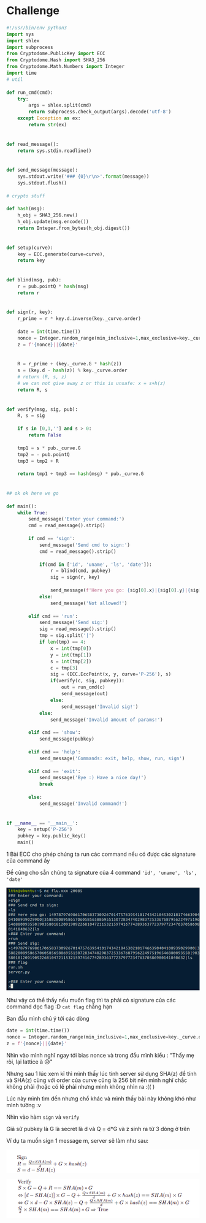 # Challenge

``` py
#!/usr/bin/env python3
import sys
import shlex
import subprocess
from Cryptodome.PublicKey import ECC
from Cryptodome.Hash import SHA3_256
from Cryptodome.Math.Numbers import Integer
import time 
# util

def run_cmd(cmd):
    try:
        args = shlex.split(cmd)
        return subprocess.check_output(args).decode('utf-8')
    except Exception as ex:
        return str(ex)


def read_message():
    return sys.stdin.readline()


def send_message(message):
    sys.stdout.write('### {0}\r\n>'.format(message))
    sys.stdout.flush()

# crypto stuff

def hash(msg):
    h_obj = SHA3_256.new()
    h_obj.update(msg.encode())
    return Integer.from_bytes(h_obj.digest())


def setup(curve):
    key = ECC.generate(curve=curve),
    return key


def blind(msg, pub):
    r = pub.pointQ * hash(msg)
    return r


def sign(r, key):
    r_prime = r * key.d.inverse(key._curve.order)

    date = int(time.time())
    nonce = Integer.random_range(min_inclusive=1,max_exclusive=key._curve.order)
    z = f'{nonce}||{date}'


    R = r_prime + (key._curve.G * hash(z))
    s = (key.d - hash(z)) % key._curve.order
    # return (R, s, z)
    # we can not give away z or this is unsafe: x = s+h(z)
    return R, s


def verify(msg, sig, pub):
    R, s = sig

    if s in [0,1,''] and s > 0:
        return False

    tmp1 = s * pub._curve.G
    tmp2 = - pub.pointQ 
    tmp3 = tmp2 + R

    return tmp1 + tmp3 == hash(msg) * pub._curve.G


## ok ok here we go

def main():
    while True:
        send_message('Enter your command:')
        cmd = read_message().strip()

        if cmd == 'sign':
            send_message('Send cmd to sign:')
            cmd = read_message().strip()

            if(cmd in ['id', 'uname', 'ls', 'date']):
                r = blind(cmd, pubkey)
                sig = sign(r, key)
                
                send_message(f'Here you go: {sig[0].x}|{sig[0].y}|{sig[1]}|{cmd}')
            else:
                send_message('Not allowed!')

        elif cmd == 'run':
            send_message('Send sig:')
            sig = read_message().strip()
            tmp = sig.split('|')
            if len(tmp) == 4:
                x = int(tmp[0])
                y = int(tmp[1])
                s = int(tmp[2])
                c = tmp[3]
                sig = (ECC.EccPoint(x, y, curve='P-256'), s)
                if(verify(c, sig, pubkey)):
                    out = run_cmd(c)
                    send_message(out)
                else:
                    send_message('Invalid sig!')
            else:
                send_message('Invalid amount of params!')

        elif cmd == 'show':
            send_message(pubkey)

        elif cmd == 'help':
            send_message('Commands: exit, help, show, run, sign')

        elif cmd == 'exit':
            send_message('Bye :) Have a nice day!')
            break

        else:
            send_message('Invalid command!')


if __name__ == '__main__':
    key = setup('P-256')
    pubkey = key.public_key()
    main()
```

1 Bài ECC cho phép chúng ta run các command nếu có được các signature của command ấy

Đề cũng cho sẵn chúng ta signature của 4 command  ```'id', 'uname', 'ls', 'date'```


![](https://github.com/lttn1204/CTF/blob/main/2021/Hack.lu/image/p7.png)

Như vậy có thể thấy nếu muốn flag thì ta phải có signature của các command đọc flag :D ```cat flag``` chẳng hạn

Ban đầu mình chú ý tới các dòng
```py
date = int(time.time())
nonce = Integer.random_range(min_inclusive=1,max_exclusive=key._curve.order)
z = f'{nonce}||{date}'
```
Nhìn vào mình nghĩ ngay tới bias nonce và trong đầu mình kiểu : "Thấy mẹ ròi, lại lattice à 😥"

Nhưng sau 1 lúc xem kĩ thì mình thấy lúc tính server sử dụng SHA(z) để tính và SHA(z) cùng với order của curve cũng là 256 bit nên mình nghĩ chắc không phải (hoặc có lẽ phải nhưng mình không nhìn ra :((  )

Lúc này mình tìm đến nhưng chổ khác và mình thấy bài này không khó như mình tưởng :v

Nhìn vào hàm ```sign``` và ```verify```

Giả sử pubkey là G là secret là d và Q = d\*G và z sinh ra từ 3 dòng ở trên

Ví dụ ta muốn sign 1 message m, server sẽ làm như sau:

![](https://github.com/lttn1204/CTF/blob/main/2021/Hack.lu/image/p5.png)

![](https://github.com/lttn1204/CTF/blob/main/2021/Hack.lu/image/p6.png)








